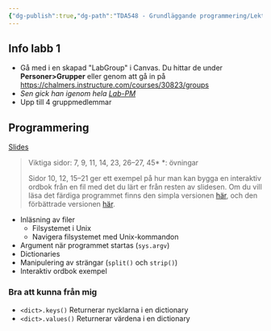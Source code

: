 ```yaml
---
{"dg-publish":true,"dg-path":"TDA548 - Grundläggande programmering/Lektionsanteckningar/2024-09-12.md","permalink":"/TDA548 - Grundläggande programmering/Lektionsanteckningar/2024-09-12/"}
---
```


## Info labb 1

- Gå med i en skapad "LabGroup" i Canvas. Du hittar de under **Personer>Grupper** eller genom att gå in på https://chalmers.instructure.com/courses/30823/groups
- *Sen gick han igenom hela [Lab-PM](https://chalmers.instructure.com/courses/30823/assignments/90442)*
- Upp till 4 gruppmedlemmar
## Programmering

[Slides](https://docs.google.com/presentation/d/1-81t0rXsB9DLmI5kzvOGY3rhPgNDiM0TxioImwC68Kk/edit#slide=id.g8a41c4f8c5_0_390)
> Viktiga sidor: 7, 9, 11, 14, 23, 26–27, 45*
> \*: övningar
> 
> Sidor 10, 12, 15–21 ger ett exempel på hur man kan bygga en interaktiv ordbok från en fil med det du lärt er från resten av slidesen. Om du vill läsa det färdiga programmet finns den simpla versionen [här](https://github.com/aarneranta/python-course-gbg/blob/master/simple_dict_lookup.py), och den förbättrade versionen [här](https://github.com/aarneranta/python-course-gbg/blob/master/dict_lookup.py).

- Inläsning av filer
	- Filsystemet i Unix
	- Navigera filsystemet med Unix-kommandon
- Argument när programmet startas (`sys.argv`)
- Dictionaries
- Manipulering av strängar (`split()` och `strip()`)
- Interaktiv ordbok exempel

### Bra att kunna från mig

- `<dict>.keys()` Returnerar nycklarna i en dictionary
- `<dict>.values()` Returnerar värdena i en dictionary
